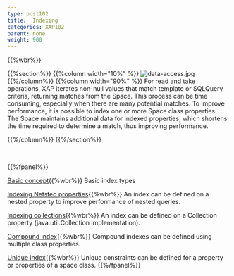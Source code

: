 ```yaml
---
type: post102
title:  Indexing
categories: XAP102
parent: none
weight: 900
---
```


{{%wbr%}}

{{%section%}}
{{%column width="10%" %}}
![data-access.jpg](/attachment_files/subject/index.png)
{{%/column%}}
{{%column width="90%" %}}
For read and take operations, XAP iterates non-null values that match template or SQLQuery criteria, returning matches from the Space. This process can be time consuming, especially when there are many potential matches. To improve performance, it is possible to index one or more Space class properties. The Space maintains additional data for indexed properties, which shortens the time required to determine a match, thus improving performance.

{{%/column%}}
{{%/section%}}

<br>


{{%fpanel%}}

[Basic concept](./indexing.html){{%wbr%}}
Basic index types

[Indexing Netsted properties](./indexing-nested-properties.html){{%wbr%}}
An index can be defined on a nested property to improve performance of nested queries.

[Indexing collections](./indexing-collections.html){{%wbr%}}
An index can be defined on a Collection property (java.util.Collection implementation).

[Compound index](./indexing-compound.html){{%wbr%}}
Compound indexes can be defined using multiple class properties.

[Unique index](./indexing-unique.html){{%wbr%}}
Unique constraints can be defined for a property or properties of a space class.
{{%/fpanel%}}
